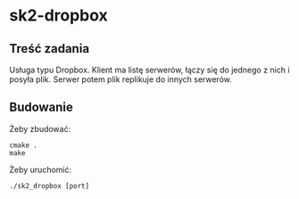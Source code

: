 # sk2-dropbox

## Treść zadania
Usługa typu Dropbox. Klient ma listę serwerów, łączy się do jednego z nich i posyła plik. Serwer potem plik replikuje do innych serwerów.

## Budowanie
Żeby zbudować:
```
cmake .
make
```

Żeby uruchomić:
```
./sk2_dropbox [port]
```